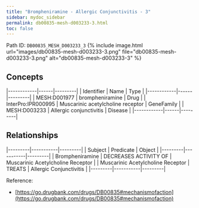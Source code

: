 ```yaml
---
title: "Brompheniramine - Allergic Conjunctivitis - 3"
sidebar: mydoc_sidebar
permalink: db00835-mesh-d003233-3.html
toc: false 
---
```



Path ID: `DB00835_MESH_D003233_3`
{% include image.html url="images/db00835-mesh-d003233-3.png" file="db00835-mesh-d003233-3.png" alt="db00835-mesh-d003233-3" %}

## Concepts

|------------|------|---------|
| Identifier | Name | Type    |
|------------|------|---------|
| MESH:D001977 | brompheniramine | Drug |
| InterPro:IPR000995 | Muscarinic acetylcholine receptor | GeneFamily |
| MESH:D003233 | Allergic conjunctivitis | Disease |
|------------|------|---------|

## Relationships

|---------|-----------|---------|
| Subject | Predicate | Object  |
|---------|-----------|---------|
| Brompheniramine | DECREASES ACTIVITY OF | Muscarinic Acetylcholine Receptor |
| Muscarinic Acetylcholine Receptor | TREATS | Allergic Conjunctivitis |
|---------|-----------|---------|

Reference: 
  - [https://go.drugbank.com/drugs/DB00835#mechanismofaction](https://go.drugbank.com/drugs/DB00835#mechanismofaction)
